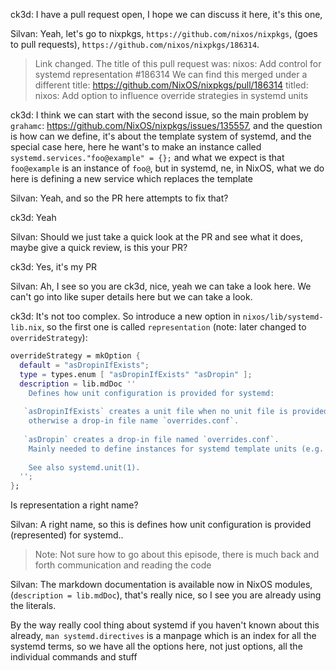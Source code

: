 ck3d: I have a pull request open, I hope we can discuss it here, it's this one,

Silvan: Yeah, let's go to nixpkgs, `https://github.com/nixos/nixpkgs`, (goes to pull requests),
`https://github.com/nixos/nixpkgs/186314`.

> Link changed. The title of this pull request was:
> nixos: Add control for systemd representation #186314
> We can find this merged under a different title:
> https://github.com/NixOS/nixpkgs/pull/186314 titled: 
> nixos: Add option to influence override strategies in systemd units

ck3d: I think we can start with the second issue, so the main problem by `grahamc`:
https://github.com/NixOS/nixpkgs/issues/135557, and the question is how can we define,
it's about the template system of systemd, and the special case here, here he want's to make
an instance called `systemd.services."foo@example" = {};` and what we expect is that 
`foo@example` is an instance of `foo@`, but in systemd, ne, in NixOS, what we do here is
defining a new service which replaces the template

Silvan: Yeah, and so the PR here attempts to fix that?

ck3d: Yeah

Silvan: Should we just take a quick look at the PR and see what it does, maybe give a quick
review, is this your PR?

ck3d: Yes, it's my PR

Silvan: Ah, I see so you are ck3d, nice, yeah we can take a look here. We can't go into like
super details here but we can take a look.

ck3d: It's not too complex. So introduce a new option in `nixos/lib/systemd-lib.nix`, so the first one
is called `representation` (note: later changed to `overrideStrategy`):

```nix
overrideStrategy = mkOption {
  default = "asDropinIfExists";
  type = types.enum [ "asDropinIfExists" "asDropin" ];
  description = lib.mdDoc ''
    Defines how unit configuration is provided for systemd:
 
   `asDropinIfExists` creates a unit file when no unit file is provided by the package
    otherwise a drop-in file name `overrides.conf`.
   
   `asDropin` creates a drop-in file named `overrides.conf`.
    Mainly needed to define instances for systemd template units (e.g. `systemd-nspawn@mycontainer.service`).
   
    See also systemd.unit(1).
  '';
};
```

Is representation a right name?

Silvan: A right name, so this is defines how unit configuration is provided (represented) for systemd..

> Note: Not sure how to go about this episode, there is much back and forth communication and reading the code

Silvan: The markdown documentation is available now in NixOS modules, (`description = lib.mdDoc`), that's really
nice, so I see you are already using the literals.

By the way really cool thing about systemd if you haven't known about this already, `man systemd.directives` is a
manpage which is an index for all the systemd terms, so we have all the options here, not just options, all the
individual commands and stuff

